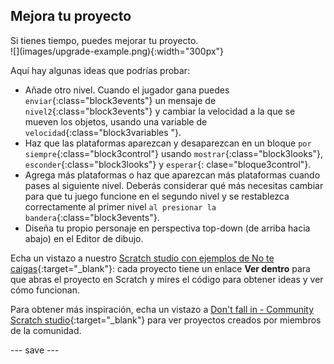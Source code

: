 ## Mejora tu proyecto

<div style="display: flex; flex-wrap: wrap">
<div style="flex-basis: 200px; flex-grow: 1; margin-right: 15px;">
Si tienes tiempo, puedes mejorar tu proyecto. 
</div>
<div>
![](images/upgrade-example.png){:width="300px"}
</div>
</div>

Aquí hay algunas ideas que podrías probar:
- Añade otro nivel. Cuando el jugador gana puedes `enviar`{:class="block3events"} un mensaje de `nivel2`{:class="block3events"} y cambiar la velocidad a la que se mueven los objetos, usando una variable de `velocidad`{:class="block3variables "}.
- Haz que las plataformas aparezcan y desaparezcan en un bloque `por siempre`{:class="block3control"} usando `mostrar`{:class="block3looks"}, `esconder`{:class="block3looks"} y `esperar`{: clase="bloque3control"}.
- Agrega más plataformas o haz que aparezcan más plataformas cuando pases al siguiente nivel. Deberás considerar qué más necesitas cambiar para que tu juego funcione en el segundo nivel y se restablezca correctamente al primer nivel `al presionar la bandera`{:class="block3events"}.
- Diseña tu propio personaje en perspectiva top-down (de arriba hacia abajo) en el Editor de dibujo.

Echa un vistazo a nuestro [Scratch studio con ejemplos de No te caigas](https://scratch.mit.edu/studios/29599110){:target="_blank"}: cada proyecto tiene un enlace **Ver dentro** para que abras el proyecto en Scratch y mires el código para obtener ideas y ver cómo funcionan.

Para obtener más inspiración, echa un vistazo a [Don't fall in - Community Scratch studio](https://scratch.mit.edu/studios/29601182){:target="_blank"} para ver proyectos creados por miembros de la comunidad.

--- save ---
